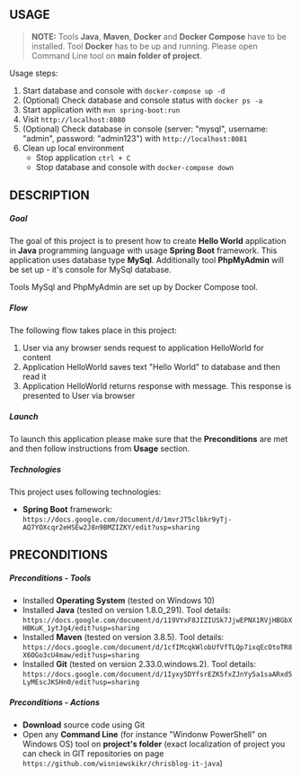 USAGE
-----

> **NOTE:** Tools **Java**, **Maven**, **Docker** and **Docker Compose** have to be installed. Tool **Docker** has to be up and running. Please open Command Line tool on **main folder of project**.

Usage steps:
1. Start database and console with `docker-compose up -d`
1. (Optional) Check database and console status with `docker ps -a`
1. Start application with `mvn spring-boot:run`
1. Visit `http://localhost:8080`
1. (Optional) Check database in console (server: "mysql", username: "admin", password: "admin123") with `http://localhost:8081`
1. Clean up local environment 
     * Stop application `ctrl + C`
     * Stop database and console with `docker-compose down`


DESCRIPTION
-----------

##### Goal
The goal of this project is to present how to create **Hello World** application in **Java** programming language with usage **Spring Boot** framework. This application uses database type **MySql**. Additionally tool **PhpMyAdmin** will be set up - it's console for MySql database.

Tools MySql and PhpMyAdmin are set up by Docker Compose tool.

##### Flow
The following flow takes place in this project:
1. User via any browser sends request to application HelloWorld for content
1. Application HelloWorld saves text "Hello World" to database and then read it
1. Application HelloWorld returns response with message. This response is presented to User via browser

##### Launch
To launch this application please make sure that the **Preconditions** are met and then follow instructions from **Usage** section.

##### Technologies
This project uses following technologies:
* **Spring Boot** framework: `https://docs.google.com/document/d/1mvrJT5clbkr9yTj-AQ7YOXcqr2eHSEw2J8n9BMZIZKY/edit?usp=sharing`


PRECONDITIONS
-------------
##### Preconditions - Tools
* Installed **Operating System** (tested on Windows 10)
* Installed **Java** (tested on version 1.8.0_291). Tool details: `https://docs.google.com/document/d/119VYxF8JIZIUSk7JjwEPNX1RVjHBGbXHBKuK_1ytJg4/edit?usp=sharing`
* Installed **Maven** (tested on version 3.8.5). Tool details: `https://docs.google.com/document/d/1cfIMcqkWlobUfVfTLQp7ixqEcOtoTR8X6OGo3cU4maw/edit?usp=sharing`
* Installed **Git** (tested on version 2.33.0.windows.2). Tool details: `https://docs.google.com/document/d/1Iyxy5DYfsrEZK5fxZJnYy5a1saARxd5LyMEscJKSHn0/edit?usp=sharing`

##### Preconditions - Actions
* **Download** source code using Git 
* Open any **Command Line** (for instance "Windonw PowerShell" on Windows OS) tool on **project's folder** (exact localization of project you can check in GIT repositories on page `https://github.com/wisniewskikr/chrisblog-it-java`)